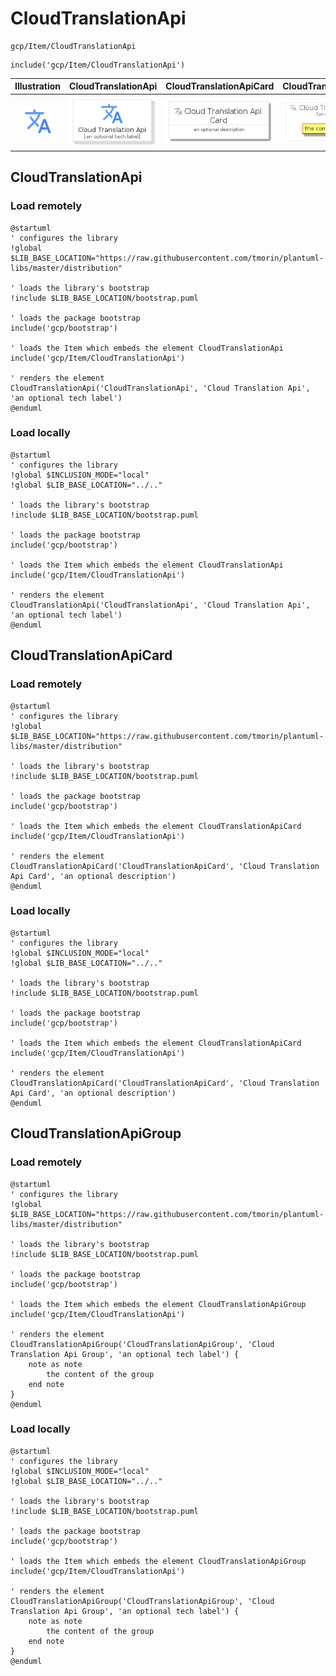 # CloudTranslationApi


```text
gcp/Item/CloudTranslationApi
```

```text
include('gcp/Item/CloudTranslationApi')
```



| Illustration | CloudTranslationApi | CloudTranslationApiCard | CloudTranslationApiGroup |
| :---: | :---: | :---: | :---: |
| ![illustration for Illustration](../../gcp/Item/CloudTranslationApi.png) | ![illustration for CloudTranslationApi](../../gcp/Item/CloudTranslationApi.Local.png) | ![illustration for CloudTranslationApiCard](../../gcp/Item/CloudTranslationApiCard.Local.png) | ![illustration for CloudTranslationApiGroup](../../gcp/Item/CloudTranslationApiGroup.Local.png) |




## CloudTranslationApi

### Load remotely
```plantuml
@startuml
' configures the library
!global $LIB_BASE_LOCATION="https://raw.githubusercontent.com/tmorin/plantuml-libs/master/distribution"

' loads the library's bootstrap
!include $LIB_BASE_LOCATION/bootstrap.puml

' loads the package bootstrap
include('gcp/bootstrap')

' loads the Item which embeds the element CloudTranslationApi
include('gcp/Item/CloudTranslationApi')

' renders the element
CloudTranslationApi('CloudTranslationApi', 'Cloud Translation Api', 'an optional tech label')
@enduml
```

### Load locally
```plantuml
@startuml
' configures the library
!global $INCLUSION_MODE="local"
!global $LIB_BASE_LOCATION="../.."

' loads the library's bootstrap
!include $LIB_BASE_LOCATION/bootstrap.puml

' loads the package bootstrap
include('gcp/bootstrap')

' loads the Item which embeds the element CloudTranslationApi
include('gcp/Item/CloudTranslationApi')

' renders the element
CloudTranslationApi('CloudTranslationApi', 'Cloud Translation Api', 'an optional tech label')
@enduml
```

## CloudTranslationApiCard

### Load remotely
```plantuml
@startuml
' configures the library
!global $LIB_BASE_LOCATION="https://raw.githubusercontent.com/tmorin/plantuml-libs/master/distribution"

' loads the library's bootstrap
!include $LIB_BASE_LOCATION/bootstrap.puml

' loads the package bootstrap
include('gcp/bootstrap')

' loads the Item which embeds the element CloudTranslationApiCard
include('gcp/Item/CloudTranslationApi')

' renders the element
CloudTranslationApiCard('CloudTranslationApiCard', 'Cloud Translation Api Card', 'an optional description')
@enduml
```

### Load locally
```plantuml
@startuml
' configures the library
!global $INCLUSION_MODE="local"
!global $LIB_BASE_LOCATION="../.."

' loads the library's bootstrap
!include $LIB_BASE_LOCATION/bootstrap.puml

' loads the package bootstrap
include('gcp/bootstrap')

' loads the Item which embeds the element CloudTranslationApiCard
include('gcp/Item/CloudTranslationApi')

' renders the element
CloudTranslationApiCard('CloudTranslationApiCard', 'Cloud Translation Api Card', 'an optional description')
@enduml
```

## CloudTranslationApiGroup

### Load remotely
```plantuml
@startuml
' configures the library
!global $LIB_BASE_LOCATION="https://raw.githubusercontent.com/tmorin/plantuml-libs/master/distribution"

' loads the library's bootstrap
!include $LIB_BASE_LOCATION/bootstrap.puml

' loads the package bootstrap
include('gcp/bootstrap')

' loads the Item which embeds the element CloudTranslationApiGroup
include('gcp/Item/CloudTranslationApi')

' renders the element
CloudTranslationApiGroup('CloudTranslationApiGroup', 'Cloud Translation Api Group', 'an optional tech label') {
    note as note
        the content of the group
    end note
}
@enduml
```

### Load locally
```plantuml
@startuml
' configures the library
!global $INCLUSION_MODE="local"
!global $LIB_BASE_LOCATION="../.."

' loads the library's bootstrap
!include $LIB_BASE_LOCATION/bootstrap.puml

' loads the package bootstrap
include('gcp/bootstrap')

' loads the Item which embeds the element CloudTranslationApiGroup
include('gcp/Item/CloudTranslationApi')

' renders the element
CloudTranslationApiGroup('CloudTranslationApiGroup', 'Cloud Translation Api Group', 'an optional tech label') {
    note as note
        the content of the group
    end note
}
@enduml
```

